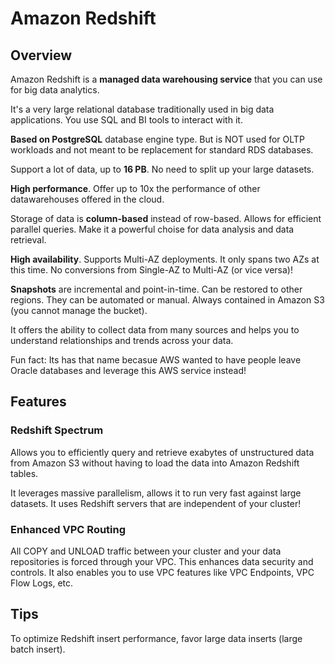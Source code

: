 # Amazon Redshift

## Overview

Amazon Redshift is a **managed data warehousing service** that you can use for big data analytics.

It's a very large relational database traditionally used in big data applications. 
You use SQL and BI tools to interact with it.

**Based on PostgreSQL** database engine type. But is NOT used for OLTP workloads 
and not meant to be replacement for standard RDS databases.

Support a lot of data, up to **16 PB**. No need to split up your large datasets.

**High performance**. Offer up to 10x the performance of other datawarehouses offered in the cloud.

Storage of data is **column-based** instead of row-based. Allows for efficient parallel queries.
Make it a powerful choise for data analysis and data retrieval.

**High availability**. Supports Multi-AZ deployments. It only spans two AZs at this time.
No conversions from Single-AZ to Multi-AZ (or vice versa)!

**Snapshots** are incremental and point-in-time. Can be restored to other regions. They can be automated or manual.
Always contained in Amazon S3 (you cannot manage the bucket).

It offers the ability to collect data from many sources and 
helps you to understand relationships and trends across your data.

Fun fact: Its has that name becasue AWS wanted to have people 
leave Oracle databases and leverage this AWS service instead!


## Features

### Redshift Spectrum

Allows you to efficiently query and retrieve exabytes of unstructured data from Amazon S3 
without having to load the data into Amazon Redshift tables. 

It leverages massive parallelism, allows it to run very fast against large datasets. 
It uses Redshift servers that are independent of your cluster!


### Enhanced VPC Routing

All COPY and UNLOAD traffic between your cluster and your data repositories is forced through your VPC.
This enhances data security and controls.
It also enables you to use VPC features like VPC Endpoints, VPC Flow Logs, etc.


## Tips

To optimize Redshift insert performance, favor large data inserts (large batch insert).